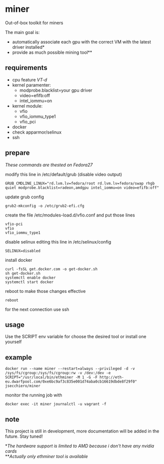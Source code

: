 # miner

Out-of-box toolkit for miners  

The main goal is:
- automatically associate each gpu with the correct VM with the latest driver installed*
- provide as much possible mining tool**

## requirements

- cpu feature _VT-d_
- kernel paramenter:
  - modprobe.blacklist=your gpu driver
  - video=efifb:off
  - intel_iommu=on
- kernel module:
  - vfio
  - vfio_iommu_type1
  - vfio_pci
- docker
- check apparmor/selinux
- ssh

## prepare

_These commands are thested on Fedora27_

modify this line in /etc/default/grub (disable video output)
```
GRUB_CMDLINE_LINUX="rd.lvm.lv=fedora/root rd.lvm.lv=fedora/swap rhgb quiet modprobe.blacklist=radeon,amdgpu intel_iommu=on video=efifb:off"
```

update grub config
```
grub2-mkconfig -o /etc/grub2-efi.cfg
```

create the file /etc/modules-load.d/vfio.conf and put those lines
```
vfio-pci
vfio
vfio_iommu_type1
```

disable selinux editing this line in /etc/selinux/config
```
SELINUX=disabled
```

install docker
```
curl -fsSL get.docker.com -o get-docker.sh
sh get-docker.sh
systemctl enable docker
systemctl start docker
```

reboot to make those changes effective
```
reboot
```

for the next connection use ssh

## usage

Use the SCRIPT env variable for choose the desired tool or install one yourself

## example

```
docker run --name miner --restart=always --privileged -d -v /sys/fs/cgroup:/sys/fs/cgroup:rw -v /dev:/dev -e SCRIPT="/usr/local/bin/ethminer -M 1 -G -F http://eth-eu.dwarfpool.com/0xe6bc9af3c835e001d74aba0cb16619dbde8f29f0" jsecchiero/miner
```

monitor the running job with

```
docker exec -it miner journalctl -u vagrant -f
```

## note

This project is still in development, more documentation will be added in the future. Stay tuned!  


*_The hardware support is limited to AMD because i don't have any nvidia cards_  
**_Actually only ethminer tool is available_

